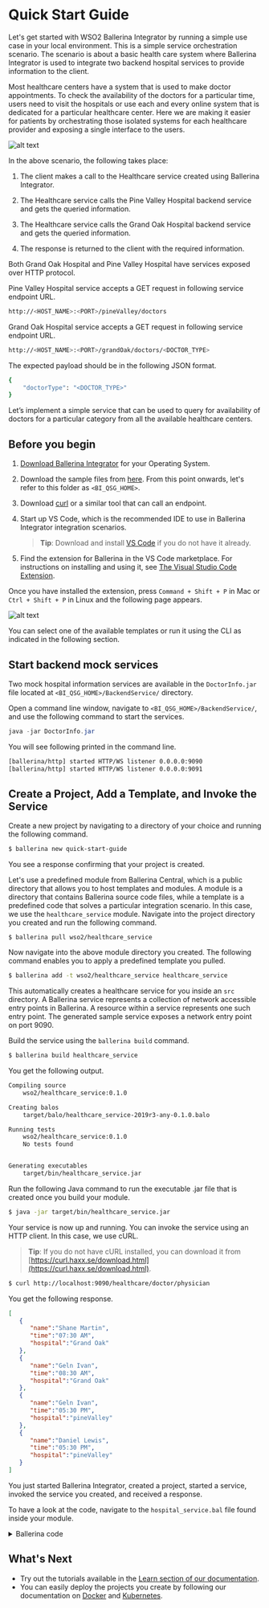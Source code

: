 # Quick Start Guide

Let's get started with WSO2 Ballerina Integrator by running a simple use case in your local environment. This is a simple service orchestration scenario. The scenario is about a basic health care system where Ballerina Integrator is used to integrate two backend hospital services to provide information to the client.

Most healthcare centers have a system that is used to make doctor appointments. To check the availability of the doctors for a particular time, users need to visit the hospitals or use each and every online system that is dedicated for a particular healthcare center. Here we are making it easier for patients by orchestrating those isolated systems for each healthcare provider and exposing a single interface to the users.

![alt text](../../assets/img/BI-quick-start-guide.png)

In the above scenario, the following takes place:

1. The client makes a call to the Healthcare service created using Ballerina Integrator.

2. The Healthcare service calls the Pine Valley Hospital backend service and gets the queried information.

3. The Healthcare service calls the Grand Oak Hospital backend service and gets the queried information.

4. The response is returned to the client with the required information.

Both Grand Oak Hospital and Pine Valley Hospital have services exposed over HTTP protocol.

Pine Valley Hospital service accepts a GET request in following service endpoint URL.

```bash
http://<HOST_NAME>:<PORT>/pineValley/doctors
```

Grand Oak Hospital service accepts a GET request in following service endpoint URL.

```bash
http://<HOST_NAME>:<PORT>/grandOak/doctors/<DOCTOR_TYPE>
```

The expected payload should be in the following JSON format.

```bash
{
    "doctorType": "<DOCTOR_TYPE>"
}
```

Let’s implement a simple service that can be used to query for availability of doctors for a particular category from all the available healthcare centers.

## Before you begin

1. [Download Ballerina Integrator](https://www.wso2.com/integration/ballerina-integrator) for your Operating System. 

2. Download the sample files from [here](https://github.com/wso2/docs-ei/tree/7.0.0/en/micro-integrator/docs/assets/attach/quick-start-guide). From this point onwards, let's refer to this folder as `<BI_QSG_HOME>`.

3. Download [curl](https://curl.haxx.se/) or a similar tool that can call an endpoint.

4. Start up VS Code, which is the recommended IDE to use in Ballerina Integrator integration scenarios.
   > **Tip**: Download and install [VS Code](https://code.visualstudio.com/Download) if you do not have it already.

5. Find the extension for Ballerina in the VS Code marketplace. For instructions on installing and using it, see [The Visual Studio Code Extension](https://ballerina.io/learn/tools-ides/vscode-plugin/).

Once you have installed the extension, press `Command + Shift + P` in Mac or `Ctrl + Shift + P` in Linux and the following page appears.

![alt text](../../assets/img/vs-code-landing.png)

You can select one of the available templates or run it using the CLI as indicated in the following section.

## Start backend mock services

Two mock hospital information services are available in the `DoctorInfo.jar` file located at `<BI_QSG_HOME>/BackendService/` directory. 

Open a command line window, navigate to `<BI_QSG_HOME>/BackendService/`, and use the following command to start the services.

```java
java -jar DoctorInfo.jar
```

You will see following printed in the command line.

```bash
[ballerina/http] started HTTP/WS listener 0.0.0.0:9090
[ballerina/http] started HTTP/WS listener 0.0.0.0:9091
```

## Create a Project, Add a Template, and Invoke the Service

Create a new project by navigating to a directory of your choice and running the following command. 

```bash
$ ballerina new quick-start-guide
```

You see a response confirming that your project is created.

Let's use a predefined module from Ballerina Central, which is a public directory that allows you to host templates and modules. A module is a directory that contains Ballerina source code files, while a template is a predefined code that solves a particular integration scenario. In this case, we use the `healthcare_service` module. Navigate into the project directory you created and run the following command.

```
$ ballerina pull wso2/healthcare_service
```

Now navigate into the above module directory you created. The following command enables you to apply a predefined template you pulled.

```bash
$ ballerina add -t wso2/healthcare_service healthcare_service
```

This automatically creates a healthcare service for you inside an `src` directory. A Ballerina service represents a collection of network accessible entry points in Ballerina. A resource within a service represents one such entry point. The generated sample service exposes a network entry point on port 9090.

Build the service using the `ballerina build` command.

```bash
$ ballerina build healthcare_service
```

You get the following output.

```bash
Compiling source
	wso2/healthcare_service:0.1.0

Creating balos
	target/balo/healthcare_service-2019r3-any-0.1.0.balo

Running tests
    wso2/healthcare_service:0.1.0
	No tests found


Generating executables
	target/bin/healthcare_service.jar
```

Run the following Java command to run the executable .jar file that is created once you build your module.

```bash
$ java -jar target/bin/healthcare_service.jar
```

Your service is now up and running. You can invoke the service using an HTTP client. In this case, we use cURL.

> **Tip**: If you do not have cURL installed, you can download it from [https://curl.haxx.se/download.html](https://curl.haxx.se/download.html).

```bash
$ curl http://localhost:9090/healthcare/doctor/physician
```

You get the following response.

```json
[
   {
      "name":"Shane Martin",
      "time":"07:30 AM",
      "hospital":"Grand Oak"
   },
   {
      "name":"Geln Ivan",
      "time":"08:30 AM",
      "hospital":"Grand Oak"
   },
   {
      "name":"Geln Ivan",
      "time":"05:30 PM",
      "hospital":"pineValley"
   },
   {
      "name":"Daniel Lewis",
      "time":"05:30 PM",
      "hospital":"pineValley"
   }
]
```

You just started Ballerina Integrator, created a project, started a service, invoked the service you created, and received a response.

To have a look at the code, navigate to the `hospital_service.bal` file found inside your module.
<details>
    <summary>Ballerina code</summary>

```ballerina
import ballerina/http;
import ballerina/log;

http:Client grandOakHospital = new("http://localhost:9091/grandOak");
http:Client pineValleyHospital = new("http://localhost:9092/pineValley");

@http:ServiceConfig {
    basePath: "/healthcare"
}
service healthcare on new http:Listener(9090) {

    @http:ResourceConfig {
        path: "/doctor/{doctorType}"
    }
    resource function getDoctors(http:Caller caller, http:Request request, string doctorType) returns error? {
        json grandOakDoctors = {};
        json pineValleyDoctors = {};
        var grandOakResponse = grandOakHospital->get("/doctors/" + doctorType);
        var pineValleyResponse = pineValleyHospital->post("/doctors", {doctorType: doctorType});
        // Extract doctors array from grand oak hospital response
        if (grandOakResponse is http:Response) {
            json result = check grandOakResponse.getJsonPayload();
            grandOakDoctors = check result.doctors.doctor;
        } else {
            handleError(caller, <@untained> grandOakResponse.reason());
        }
        // Extract doctors array from pine valley hospital response
        if (pineValleyResponse is http:Response) {
            json result = check pineValleyResponse.getJsonPayload();
            pineValleyDoctors = check result.doctors.doctor;
        } else {
            handleError(caller, <@untained> pineValleyResponse.reason());
        }
        // Aggregate grand oak hospital's doctors with pine valley hospital's doctors
        if (grandOakDoctors is json[] && pineValleyDoctors is json[]) {
            foreach var item in pineValleyDoctors {
                grandOakDoctors.push(item);
            }
        }
        // Respond back to the caller with aggregated json response
        http:Response response = new();
        response.setJsonPayload(<@untained> grandOakDoctors);
        var result = caller->respond(response);

        if (result is error) {
            log:printError("Error sending response", err = result);
        }
    }
}

function handleError(http:Caller caller, string errorMsg) {
    http:Response response = new;

    json responsePayload = {
        "error": {
            "message": errorMsg
        }
    };
    response.setJsonPayload(responsePayload, "application/json");
    var result = caller->respond(response);
    if (result is error) {
        log:printError("Error sending response", err = result);
    }
}
```
</details>

## What's Next

- Try out the tutorials available in the [Learn section of our documentation](../../learn/use-cases/).
- You can easily deploy the projects you create by following our documentation on [Docker](../../learn/deploy-on-docker/) and [Kubernetes](../../learn/deploy-on-kubernetes/).
